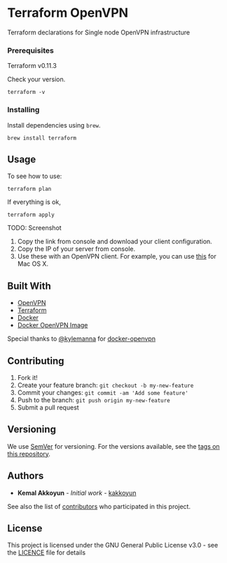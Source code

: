 # Terraform OpenVPN

Terraform declarations for Single node OpenVPN infrastructure

### Prerequisites

Terraform v0.11.3

Check your version.

```
terraform -v

```

### Installing

Install dependencies using `brew`.

```
brew install terraform
```

## Usage

To see how to use:

```
terraform plan
```

If everything is ok,

```
terraform apply
```

TODO: Screenshot

1. Copy the link from console and download your client configuration.
1. Copy the IP of your server from console.
1. Use these with an OpenVPN client. For example, you can use [this](https://openvpn.net/index.php/access-server/docs/admin-guides/183-how-to-connect-to-access-server-from-a-mac.html) for Mac OS X.

## Built With

* [OpenVPN](https://openvpn.net/)
* [Terraform](https://www.terraform.io/)
* [Docker](https://www.docker.com/)
* [Docker OpenVPN Image](https://hub.docker.com/r/kylemanna/openvpn/)

Special thanks to [@kylemanna](https://github.com/kylemanna) for [docker-openvpn](https://github.com/kylemanna/docker-openvpn)

## Contributing

1. Fork it!
2. Create your feature branch: `git checkout -b my-new-feature`
3. Commit your changes: `git commit -am 'Add some feature'`
4. Push to the branch: `git push origin my-new-feature`
5. Submit a pull request

## Versioning

We use [SemVer](http://semver.org/) for versioning. For the versions available, see the [tags on this repository](https://github.com/kakkoyun/terraform-openvpn/tags).

## Authors

* **Kemal Akkoyun** - *Initial work* - [kakkoyun](https://github.com/kakkoyun)

See also the list of [contributors](https://github.com/kakkoyun/terraform-openvpn/contributors) who participated in this project.

## License

This project is licensed under the GNU General Public License v3.0 - see the [LICENCE](LICENCE) file for details
